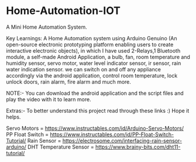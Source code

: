 # Home-Automation-IOT

A Mini Home Automation System.

Key Learnings: A Home Automation system using Arduino Genuino (An open-source electronic prototyping platform enabling users to create interactive electronic objects), in which  I have used 2-Relays,1 Bluetooth module, a self-made Android Application, a bulb, fan, room temperature and  humidity sensor, servo motor, water level indicator sensor, ir sensor, rain water indication sensor. we can switch on and off any appliance accordingly via the android application, control room temperature, lock unlock doors, rain alarm, fire alarm and much more.

NOTE:- You can download the android application and the script files and play the video with it to learn more.

Extras:- To better understand this project read through these links :) Hope it helps.

Servo Motors = https://www.instructables.com/id/Arduino-Servo-Motors/
PP Float Switch = https://www.instructables.com/id/PP-Float-Switch-Tutorial/
Rain Sensor = https://electrosome.com/interfacing-rain-sensor-arduino/
DHT Temperature Sensor = https://www.brainy-bits.com/dht11-tutorial/
